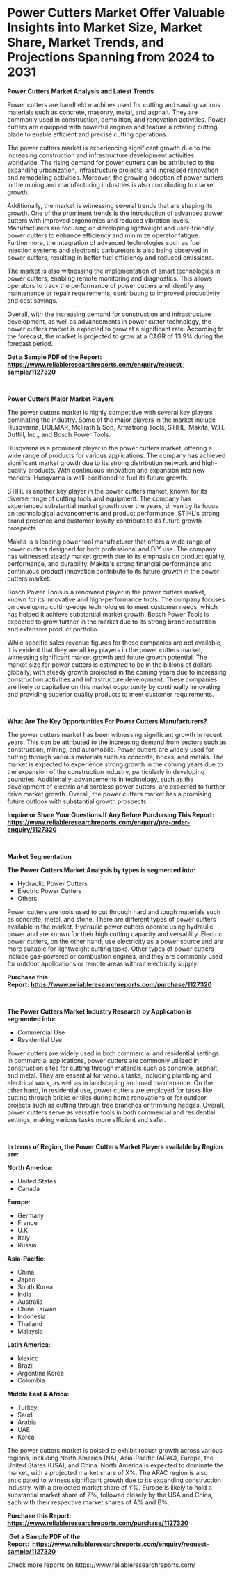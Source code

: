 <p><h1>Power Cutters Market Offer Valuable Insights into Market Size, Market Share, Market Trends, and Projections Spanning from 2024 to 2031</h1></p><p><strong>Power Cutters Market Analysis and Latest Trends</strong></p>
<p><p>Power cutters are handheld machines used for cutting and sawing various materials such as concrete, masonry, metal, and asphalt. They are commonly used in construction, demolition, and renovation activities. Power cutters are equipped with powerful engines and feature a rotating cutting blade to enable efficient and precise cutting operations.</p><p>The power cutters market is experiencing significant growth due to the increasing construction and infrastructure development activities worldwide. The rising demand for power cutters can be attributed to the expanding urbanization, infrastructure projects, and increased renovation and remodeling activities. Moreover, the growing adoption of power cutters in the mining and manufacturing industries is also contributing to market growth.</p><p>Additionally, the market is witnessing several trends that are shaping its growth. One of the prominent trends is the introduction of advanced power cutters with improved ergonomics and reduced vibration levels. Manufacturers are focusing on developing lightweight and user-friendly power cutters to enhance efficiency and minimize operator fatigue. Furthermore, the integration of advanced technologies such as fuel injection systems and electronic carburetors is also being observed in power cutters, resulting in better fuel efficiency and reduced emissions.</p><p>The market is also witnessing the implementation of smart technologies in power cutters, enabling remote monitoring and diagnostics. This allows operators to track the performance of power cutters and identify any maintenance or repair requirements, contributing to improved productivity and cost savings.</p><p>Overall, with the increasing demand for construction and infrastructure development, as well as advancements in power cutter technology, the power cutters market is expected to grow at a significant rate. According to the forecast, the market is projected to grow at a CAGR of 13.9% during the forecast period.</p></p>
<p><strong>Get a Sample PDF of the Report:&nbsp; <a href="https://www.reliableresearchreports.com/enquiry/request-sample/1127320">https://www.reliableresearchreports.com/enquiry/request-sample/1127320</a></strong></p>
<p>&nbsp;</p>
<p><strong>Power Cutters Major Market Players</strong></p>
<p><p>The power cutters market is highly competitive with several key players dominating the industry. Some of the major players in the market include Husqvarna, DOLMAR, McIlrath & Son, Armstrong Tools, STIHL, Makita, W.H. Duffill, Inc., and Bosch Power Tools.</p><p>Husqvarna is a prominent player in the power cutters market, offering a wide range of products for various applications. The company has achieved significant market growth due to its strong distribution network and high-quality products. With continuous innovation and expansion into new markets, Husqvarna is well-positioned to fuel its future growth. </p><p>STIHL is another key player in the power cutters market, known for its diverse range of cutting tools and equipment. The company has experienced substantial market growth over the years, driven by its focus on technological advancements and product performance. STIHL's strong brand presence and customer loyalty contribute to its future growth prospects.</p><p>Makita is a leading power tool manufacturer that offers a wide range of power cutters designed for both professional and DIY use. The company has witnessed steady market growth due to its emphasis on product quality, performance, and durability. Makita's strong financial performance and continuous product innovation contribute to its future growth in the power cutters market.</p><p>Bosch Power Tools is a renowned player in the power cutters market, known for its innovative and high-performance tools. The company focuses on developing cutting-edge technologies to meet customer needs, which has helped it achieve substantial market growth. Bosch Power Tools is expected to grow further in the market due to its strong brand reputation and extensive product portfolio.</p><p>While specific sales revenue figures for these companies are not available, it is evident that they are all key players in the power cutters market, witnessing significant market growth and future growth potential. The market size for power cutters is estimated to be in the billions of dollars globally, with steady growth projected in the coming years due to increasing construction activities and infrastructure development. These companies are likely to capitalize on this market opportunity by continually innovating and providing superior quality products to meet customer requirements.</p></p>
<p>&nbsp;</p>
<p><strong>What Are The Key Opportunities For Power Cutters Manufacturers?</strong></p>
<p><p>The power cutters market has been witnessing significant growth in recent years. This can be attributed to the increasing demand from sectors such as construction, mining, and automobile. Power cutters are widely used for cutting through various materials such as concrete, bricks, and metals. The market is expected to experience strong growth in the coming years due to the expansion of the construction industry, particularly in developing countries. Additionally, advancements in technology, such as the development of electric and cordless power cutters, are expected to further drive market growth. Overall, the power cutters market has a promising future outlook with substantial growth prospects.</p></p>
<p><strong>Inquire or Share Your Questions If Any Before Purchasing This Report: <a href="https://www.reliableresearchreports.com/enquiry/pre-order-enquiry/1127320">https://www.reliableresearchreports.com/enquiry/pre-order-enquiry/1127320</a></strong></p>
<p>&nbsp;</p>
<p><strong>Market Segmentation</strong></p>
<p><strong>The Power Cutters Market Analysis by types is segmented into:</strong></p>
<p><ul><li>Hydraulic Power Cutters</li><li>Electric Power Cutters</li><li>Others</li></ul></p>
<p><p>Power cutters are tools used to cut through hard and tough materials such as concrete, metal, and stone. There are different types of power cutters available in the market. Hydraulic power cutters operate using hydraulic power and are known for their high cutting capacity and versatility. Electric power cutters, on the other hand, use electricity as a power source and are more suitable for lightweight cutting tasks. Other types of power cutters include gas-powered or combustion engines, and they are commonly used for outdoor applications or remote areas without electricity supply.</p></p>
<p><strong>Purchase this Report:&nbsp;<a href="https://www.reliableresearchreports.com/purchase/1127320">https://www.reliableresearchreports.com/purchase/1127320</a></strong></p>
<p>&nbsp;</p>
<p><strong>The Power Cutters Market Industry Research by Application is segmented into:</strong></p>
<p><ul><li>Commercial Use</li><li>Residential Use</li></ul></p>
<p><p>Power cutters are widely used in both commercial and residential settings. In commercial applications, power cutters are commonly utilized in construction sites for cutting through materials such as concrete, asphalt, and metal. They are essential for various tasks, including plumbing and electrical work, as well as in landscaping and road maintenance. On the other hand, in residential use, power cutters are employed for tasks like cutting through bricks or tiles during home renovations or for outdoor projects such as cutting through tree branches or trimming hedges. Overall, power cutters serve as versatile tools in both commercial and residential settings, making various tasks more efficient and safer.</p></p>
<p>&nbsp;</p>
<p><strong>In terms of Region, the Power Cutters Market Players available by Region are:</strong></p>
<p>
    <p> <strong> North America: </strong>
        <ul>
            <li>United States</li>
            <li>Canada</li>
        </ul>
        </p> 
    <p> <strong> Europe: </strong>
        <ul>
            <li>Germany</li>
            <li>France</li>
            <li>U.K.</li>
            <li>Italy</li>
            <li>Russia</li>
        </ul>
        </p> 
    <p> <strong> Asia-Pacific: </strong>
        <ul>
            <li>China</li>
            <li>Japan</li>
            <li>South Korea</li>
            <li>India</li>
            <li>Australia</li>
            <li>China Taiwan</li>
            <li>Indonesia</li>
            <li>Thailand</li>
            <li>Malaysia</li>
        </ul>
        </p> 
    <p> <strong> Latin America: </strong>
        <ul>
            <li>Mexico</li>
            <li>Brazil</li>
            <li>Argentina Korea</li>
            <li>Colombia</li>
        </ul>
        </p> 
    <p> <strong> Middle East & Africa: </strong>
        <ul>
            <li>Turkey</li>
            <li>Saudi</li>
            <li>Arabia</li>
            <li>UAE</li>
            <li>Korea</li>
        </ul>
    </p>
    </p>
<p><p>The power cutters market is poised to exhibit robust growth across various regions, including North America (NA), Asia-Pacific (APAC), Europe, the United States (USA), and China. North America is expected to dominate the market, with a projected market share of X%. The APAC region is also anticipated to witness significant growth due to its expanding construction industry, with a projected market share of Y%. Europe is likely to hold a substantial market share of Z%, followed closely by the USA and China, each with their respective market shares of A% and B%.</p></p>
<p><strong>Purchase this Report: <a href="https://www.reliableresearchreports.com/purchase/1127320">https://www.reliableresearchreports.com/purchase/1127320</a></strong></p>
<p>&nbsp;<strong>Get a Sample PDF of the Report:&nbsp;&nbsp;<a href="https://www.reliableresearchreports.com/enquiry/request-sample/1127320">https://www.reliableresearchreports.com/enquiry/request-sample/1127320</a></strong></p>
<p><strong></strong></p>
<p>Check more reports on https://www.reliableresearchreports.com/</p>